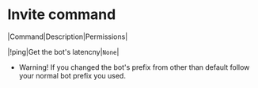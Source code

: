 # Invite command

|Command|Description|Permissions|

|!ping|Get the bot's latencny|`None`|

* Warning! If you changed the bot's prefix from other than default follow your normal bot prefix you used.